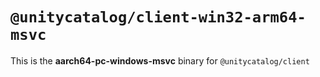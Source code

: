 # `@unitycatalog/client-win32-arm64-msvc`

This is the **aarch64-pc-windows-msvc** binary for `@unitycatalog/client`
